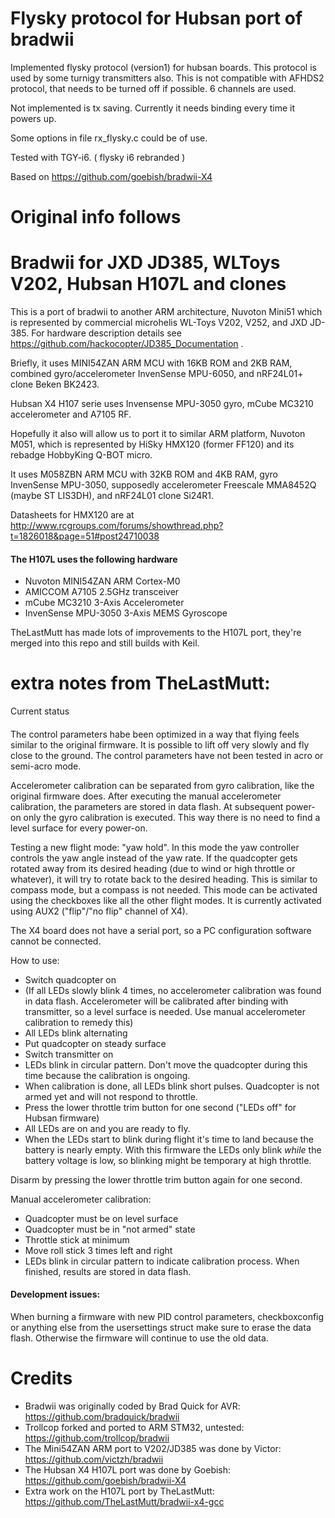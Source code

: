 Flysky protocol for Hubsan port of bradwii
=======
Implemented flysky protocol (version1) for hubsan boards. This protocol is used by some turnigy transmitters also. 
This is not compatible with AFHDS2 protocol, that needs to be turned off if possible. 6 channels are used.

Not implemented is tx saving. Currently it needs binding every time it powers up.

Some options in file rx_flysky.c could be of use.

Tested with TGY-i6. ( flysky i6 rebranded )

Based on https://github.com/goebish/bradwii-X4 

Original info follows
=====

Bradwii for JXD JD385, WLToys V202, Hubsan H107L and clones
=======

This is a port of bradwii to another ARM architecture, Nuvoton Mini51 which is represented
by commercial microhelis WL-Toys V202, V252, and JXD JD-385. For hardware description
details see https://github.com/hackocopter/JD385_Documentation .

Briefly, it uses MINI54ZAN ARM MCU with 16KB ROM and 2KB RAM, combined gyro/accelerometer
InvenSense MPU-6050, and nRF24L01+ clone Beken BK2423.

Hubsan X4 H107 serie uses Invensense MPU-3050 gyro, mCube MC3210 accelerometer and A7105 RF.

Hopefully it also will allow us to port it to similar ARM platform, Nuvoton M051,
which is represented by HiSky HMX120 (former FF120) and its rebadge HobbyKing Q-BOT micro.

It uses M058ZBN ARM MCU with 32KB ROM and 4KB RAM, gyro InvenSense MPU-3050, supposedly
accelerometer Freescale MMA8452Q (maybe ST LIS3DH), and nRF24L01 clone Si24R1.

Datasheets for HMX120 are at http://www.rcgroups.com/forums/showthread.php?t=1826018&page=51#post24710038

#### The H107L uses the following hardware
 * Nuvoton MINI54ZAN ARM Cortex-M0
 * AMICCOM A7105 2.5GHz transceiver
 * mCube MC3210 3-Axis Accelerometer
 * InvenSense MPU-3050 3-Axis MEMS Gyroscope

TheLastMutt has made lots of improvements to the H107L port, they're merged into this repo and still builds with Keil.

extra notes from TheLastMutt:
======

Current status
####
The control parameters habe been optimized in a way that flying feels similar to the original firmware.
It is possible to lift off very slowly and fly close to the ground.
The control parameters have not been tested in acro or semi-acro mode.

Accelerometer calibration can be separated from gyro calibration, like the original firmware does. After executing the manual accelerometer calibration,
the parameters are stored in data flash. At subsequent power-on only the gyro calibration is executed. This way there is no need to find a level surface
for every power-on.

Testing a new flight mode: "yaw hold". In this mode the yaw controller controls the yaw angle instead of the yaw rate.
If the quadcopter gets rotated away from its desired heading (due to wind or high throttle or whatever), it will try to rotate back to the desired heading.
This is similar to compass mode, but a compass is not needed. This mode can be activated using the checkboxes like all the other flight modes.
It is currently activated using AUX2 ("flip"/"no flip" channel of X4).

The X4 board does not have a serial port, so a PC configuration software cannot be connected.

How to use:
 * Switch quadcopter on
 * (If all LEDs slowly blink 4 times, no accelerometer calibration was found in data flash. Accelerometer will be calibrated after binding with transmitter,
so a level surface is needed. Use manual accelerometer calibration to remedy this)
 * All LEDs blink alternating
 * Put quadcopter on steady surface
 * Switch transmitter on
 * LEDs blink in circular pattern. Don't move the quadcopter during this time because the calibration is ongoing.
 * When calibration is done, all LEDs blink short pulses. Quadcopter is not armed yet and will not respond to throttle.
 * Press the lower throttle trim button for one second ("LEDs off" for Hubsan firmware)
 * All LEDs are on and you are ready to fly.
 * When the LEDs start to blink during flight it's time to land because the battery is nearly empty.
With this firmware the LEDs only blink *while* the battery voltage is low, so blinking might be temporary at high throttle.

Disarm by pressing the lower throttle trim button again for one second.

Manual accelerometer calibration:
 * Quadcopter must be on level surface
 * Quadcopter must be in "not armed" state
 * Throttle stick at minimum
 * Move roll stick 3 times left and right
 * LEDs blink in circular pattern to indicate calibration process. When finished, results are stored in data flash.

#### Development issues:

When burning a firmware with new PID control parameters, checkboxconfig or anything else from the usersettings struct make sure to erase the data flash.
Otherwise the firmware will continue to use the old data. 


Credits
======

 * Bradwii was originally coded by Brad Quick for AVR: https://github.com/bradquick/bradwii
 * Trollcop forked and ported to ARM STM32, untested: https://github.com/trollcop/bradwii
 * The Mini54ZAN ARM port to V202/JD385 was done by Victor: https://github.com/victzh/bradwii
 * The Hubsan X4 H107L port was done by Goebish: https://github.com/goebish/bradwii-X4
 * Extra work on the H107L port by TheLastMutt: https://github.com/TheLastMutt/bradwii-x4-gcc
